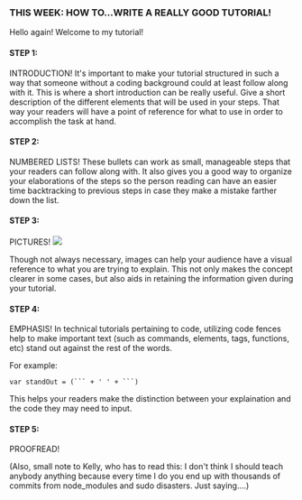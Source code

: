 ### THIS WEEK: HOW TO...WRITE A REALLY GOOD TUTORIAL!

Hello again! Welcome to my tutorial! 

<h4>STEP 1:</h4> INTRODUCTION! It's important to make your tutorial structured in such a way that someone without a coding background could at least follow along with it. This is where a short introduction can be really useful. Give a short description of the different elements that will be used in your steps. That way your readers will have a point of reference for what to use in order to accomplish the task at hand. 

<h4>STEP 2:</h4> NUMBERED LISTS! These bullets can work as small, manageable steps that your readers can follow along with. It also gives you a good way to organize your elaborations of the steps so the person reading can have an easier time backtracking to previous steps in case they make a mistake farther down the list. 

<h4>STEP 3:</h4> PICTURES! 

<img src="https://encrypted-tbn0.gstatic.com/images?q=tbn:ANd9GcRAJUEPKYofmie5UB2R6C7lF790lfHSAFddo_bnisAGxvOO0O2zeA"/>

Though not always necessary, images can help your audience have a visual reference to what you are trying to explain. This not only makes the concept clearer in some cases, but also aids in retaining the information given during your tutorial. 

<h4>STEP 4:</h4> EMPHASIS! In technical tutorials pertaining to code, utilizing code fences help to make important text (such as commands, elements, tags, functions, etc) stand out against the rest of the words. 

For example: 
```
var standOut = (``` + ' ' + ```)
```
This helps your readers make the distinction between your explaination and the code they may need to input.

<h4>STEP 5:</h4> PROOFREAD! 

(Also, small note to Kelly, who has to read this: I don't think I should teach anybody anything because every time I do you end up with thousands of commits from node_modules and sudo disasters. Just saying....)

 
